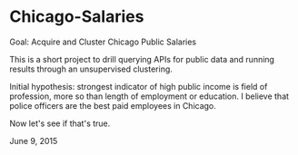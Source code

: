 # Chicago-Salaries
Goal: Acquire and Cluster Chicago Public Salaries

This is a short project to drill querying APIs for public data and running results through an unsupervised clustering.

Initial hypothesis: strongest indicator of high public income is field of profession, more so than length of employment or education. I believe that police officers are the best paid employees in Chicago.

Now let's see if that's true.

June 9, 2015